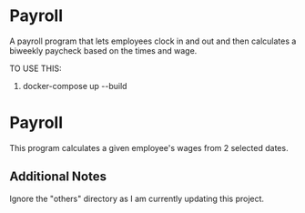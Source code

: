 # Payroll
A payroll program that lets employees clock in and out and then calculates a biweekly paycheck based on the times and wage.

TO USE THIS:
1. docker-compose up --build

# Payroll

This program calculates a given employee's wages from 2 selected dates.

## Additional Notes

Ignore the "others" directory as I am currently updating this project.